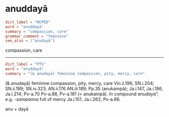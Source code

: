 # anuddayā

``` toml
dict_label = "NCPED"
word = "anuddayā"
summary = "compassion, care"
grammar_comment = "feminine"
see_also = ["anudayā"]
```

compassion, care

--------------------

``` toml
dict_label = "PTS"
word = "anuddayā"
summary = "(& anudayā) feminine compassion, pity, mercy, care"
```

(& anudayā) feminine compassion, pity, mercy, care Vin.ii.196; SN.i.204; SN.ii.199; SN.iv.323; AN.ii.176 AN.iii.189; Pp.35 (anukampā); Ja.i.147, Ja.i.186, Ja.i.214; Pv\-a.70 Pv\-a.88, Pv\-a.181 (= anukampā). In compound *anudaya˚*; e.g. *\-sampanna* full of mercy Ja.i.151, Ja.i.262; Pv\-a.66.

anu \+ dayā

